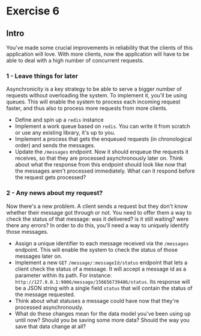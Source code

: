 # Exercise 6

## Intro

You've made some crucial improvements in reliability that the clients of this application will love. With more clients, now the application will have to be able to deal with a high number of concurrent requests.

### 1 - Leave things for later

Asynchronicity is a key strategy to be able to serve a bigger number of requests without overloading the system. To implement it, you'll be using queues. This will enable the system to process each incoming request faster, and thus also to process more requests from more clients.

- Define and spin up a `redis` instance
- Implement a work queue based on `redis`. You can write it from scratch or use any existing library, it's up to you.
- Implement a process that gets the enqueued requests (in chronological order) and sends the messages.
- Update the `/messages` endpoint. Now it should enqueue the requests it receives, so that they are processed asynchronously later on. Think about what the response from this endpoint should look like now that the messages aren't processed immediately. What can it respond before the request gets processed?

### 2 - Any news about my request?

Now there's a new problem. A client sends a request but they don't know whether their message got through or not. You need to offer them a way to check the status of that message: was it delivered? is it still waiting? were there any errors? In order to do this, you'll need a way to uniquely identify those messages. 

- Assign a unique identifier to each message received via the `/messages` endpoint. This will enable the system to check the status of those messages later on.
- Implement a new `GET` `/message/:messageId/status` endpoint that lets a client check the status of a message. It will accept a message id as a parameter within its path. For instance: `http://127.0.0.1:9006/message/156656739486/status`. Its response will be a JSON string with a single field `status` that will contain the status of the message requested.
- Think about what statuses a message could have now that they're processed asynchronously.
- What do these changes mean for the data model you've been using up until now? Should you be saving some more data? Should the way you save that data change at all?
